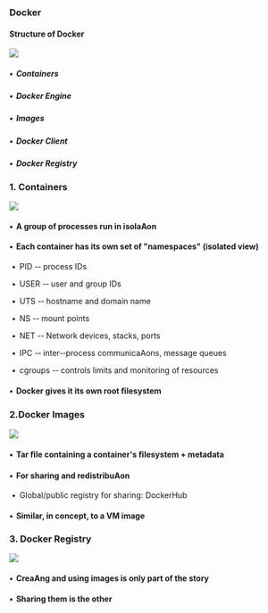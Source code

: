 ### Docker

#### Structure of Docker

![](https://ws1.sinaimg.cn/large/006tNc79gy1fmh0lbhpw1j30ro0kq415.jpg)



##### •  Containers

##### •  Docker Engine

##### •  Images

##### •  Docker Client

##### •  Docker Registry



### 1.  Containers

![](https://ws3.sinaimg.cn/large/006tNc79gy1fmh0vhi5lmj31dk0nytcq.jpg)

#### •  A group of processes run in isolaAon

#### •  Each container has its own set of "namespaces" (isolated view)

​    •  PID -­‐ process IDs

​    •  USER -­‐ user and group IDs

​    •  UTS -­‐ hostname and domain name

​    •  NS -­‐ mount points

​    •  NET -­‐ Network devices, stacks, ports

​    •  IPC -­‐ inter-­‐process communicaAons, message queues

​    •  cgroups -­‐ controls limits and monitoring of resources

#### •  Docker gives it its own root ﬁlesystem

### 2.Docker Images

![](https://ws2.sinaimg.cn/large/006tNc79gy1fmh109i0r5j30f00geq4m.jpg)

#### •  Tar ﬁle containing a container's ﬁlesystem + metadata

#### •  For sharing and redistribuAon

​      •  Global/public registry for sharing: DockerHub

#### •  Similar, in concept, to a VM image



### 3. Docker Registry

![](https://ws1.sinaimg.cn/large/006tNc79gy1fmh14rpsmnj30oe0hytbb.jpg)

#### •  CreaAng and using images is only part of the story

#### •  Sharing them is the other


